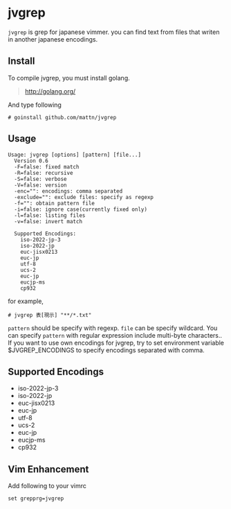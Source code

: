 jvgrep
======

`jvgrep` is grep for japanese vimmer. you can find text from files that writen in another japanese encodings.

Install
-------

To compile jvgrep, you must install golang.

> http://golang.org/

And type following

    # goinstall github.com/mattn/jvgrep

Usage
-----

    Usage: jvgrep [options] [pattern] [file...]
      Version 0.6
      -F=false: fixed match
      -R=false: recursive
      -S=false: verbose
      -V=false: version
      -enc="": encodings: comma separated
      -exclude="": exclude files: specify as regexp
      -f="": obtain pattern file
      -i=false: ignore case(currently fixed only)
      -l=false: listing files
      -v=false: invert match
    
      Supported Encodings:
        iso-2022-jp-3
        iso-2022-jp
        euc-jisx0213
        euc-jp
        utf-8
        ucs-2
        euc-jp
        eucjp-ms
        cp932

for example,

    # jvgrep 表[現示] "**/*.txt"

`pattern` should be specify with regexp. `file` can be specify wildcard.
You can specify `pattern` with regular expression include multi-byte characters..
If you want to use own encodings for jvgrep, try to set environment variable $JVGREP_ENCODINGS to specify encodings separated with comma.

Supported Encodings
-------------------

* iso-2022-jp-3
* iso-2022-jp
* euc-jisx0213
* euc-jp
* utf-8
* ucs-2
* euc-jp
* eucjp-ms
* cp932

Vim Enhancement
---------------

Add following to your vimrc

    set grepprg=jvgrep

